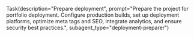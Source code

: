 Task(description="Prepare deployment", prompt="Prepare the project for portfolio deployment. Configure production builds, set up deployment platforms, optimize meta tags and SEO, integrate analytics, and ensure security best practices.", subagent_type="deployment-preparer")